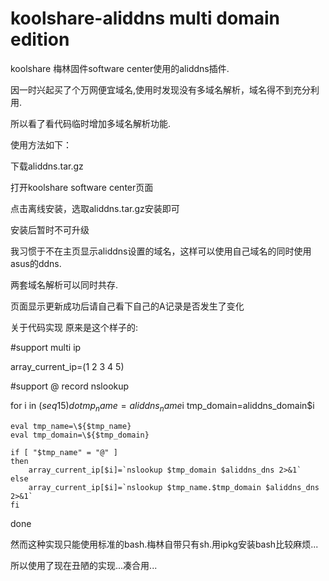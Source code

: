 # koolshare-aliddns multi domain edition

koolshare 梅林固件software center使用的aliddns插件.

因一时兴起买了个万网便宜域名,使用时发现没有多域名解析，域名得不到充分利用.

所以看了看代码临时增加多域名解析功能.

使用方法如下：

下载aliddns.tar.gz

打开koolshare software center页面

点击离线安装，选取aliddns.tar.gz安装即可

安装后暂时不可升级

我习惯于不在主页显示aliddns设置的域名，这样可以使用自己域名的同时使用asus的ddns.

两套域名解析可以同时共存.

页面显示更新成功后请自己看下自己的A记录是否发生了变化


关于代码实现
原来是这个样子的:

#support multi ip

array_current_ip=(1 2 3 4 5)

#support @ record nslookup

for i in $( seq 1 5 )
do
    tmp_name=aliddns_name$i
    tmp_domain=aliddns_domain$i

    eval tmp_name=\${$tmp_name}
    eval tmp_domain=\${$tmp_domain}

    if [ "$tmp_name" = "@" ]
    then
        array_current_ip[$i]=`nslookup $tmp_domain $aliddns_dns 2>&1`
    else
        array_current_ip[$i]=`nslookup $tmp_name.$tmp_domain $aliddns_dns 2>&1`
    fi
done

然而这种实现只能使用标准的bash.梅林自带只有sh.用ipkg安装bash比较麻烦...

所以使用了现在丑陋的实现...凑合用...

